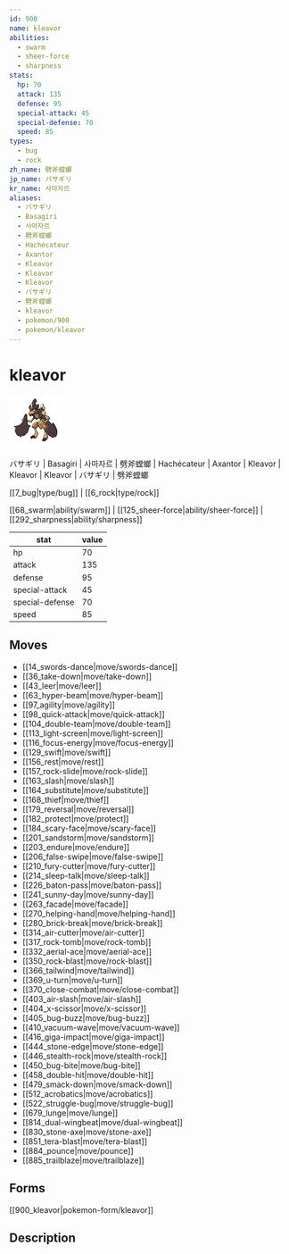 ```yaml
---
id: 900
name: kleavor
abilities:
  - swarm
  - sheer-force
  - sharpness
stats:
  hp: 70
  attack: 135
  defense: 95
  special-attack: 45
  special-defense: 70
  speed: 85
types:
  - bug
  - rock
zh_name: 劈斧螳螂
jp_name: バサギリ
kr_name: 사마자르
aliases:
  - バサギリ
  - Basagiri
  - 사마자르
  - 劈斧螳螂
  - Hachécateur
  - Axantor
  - Kleavor
  - Kleavor
  - Kleavor
  - バサギリ
  - 劈斧螳螂
  - kleavor
  - pokemon/900
  - pokemon/kleavor
---
```

# kleavor

![](https://raw.githubusercontent.com/PokeAPI/sprites/master/sprites/pokemon/900.png)

バサギリ | Basagiri | 사마자르 | 劈斧螳螂 | Hachécateur | Axantor | Kleavor | Kleavor | Kleavor | バサギリ | 劈斧螳螂

[[7_bug|type/bug]] | [[6_rock|type/rock]]

[[68_swarm|ability/swarm]] | [[125_sheer-force|ability/sheer-force]] | [[292_sharpness|ability/sharpness]]

|stat|value|
|---|---|
|hp|70|
|attack|135|
|defense|95|
|special-attack|45|
|special-defense|70|
|speed|85|


## Moves

- [[14_swords-dance|move/swords-dance]]
- [[36_take-down|move/take-down]]
- [[43_leer|move/leer]]
- [[63_hyper-beam|move/hyper-beam]]
- [[97_agility|move/agility]]
- [[98_quick-attack|move/quick-attack]]
- [[104_double-team|move/double-team]]
- [[113_light-screen|move/light-screen]]
- [[116_focus-energy|move/focus-energy]]
- [[129_swift|move/swift]]
- [[156_rest|move/rest]]
- [[157_rock-slide|move/rock-slide]]
- [[163_slash|move/slash]]
- [[164_substitute|move/substitute]]
- [[168_thief|move/thief]]
- [[179_reversal|move/reversal]]
- [[182_protect|move/protect]]
- [[184_scary-face|move/scary-face]]
- [[201_sandstorm|move/sandstorm]]
- [[203_endure|move/endure]]
- [[206_false-swipe|move/false-swipe]]
- [[210_fury-cutter|move/fury-cutter]]
- [[214_sleep-talk|move/sleep-talk]]
- [[226_baton-pass|move/baton-pass]]
- [[241_sunny-day|move/sunny-day]]
- [[263_facade|move/facade]]
- [[270_helping-hand|move/helping-hand]]
- [[280_brick-break|move/brick-break]]
- [[314_air-cutter|move/air-cutter]]
- [[317_rock-tomb|move/rock-tomb]]
- [[332_aerial-ace|move/aerial-ace]]
- [[350_rock-blast|move/rock-blast]]
- [[366_tailwind|move/tailwind]]
- [[369_u-turn|move/u-turn]]
- [[370_close-combat|move/close-combat]]
- [[403_air-slash|move/air-slash]]
- [[404_x-scissor|move/x-scissor]]
- [[405_bug-buzz|move/bug-buzz]]
- [[410_vacuum-wave|move/vacuum-wave]]
- [[416_giga-impact|move/giga-impact]]
- [[444_stone-edge|move/stone-edge]]
- [[446_stealth-rock|move/stealth-rock]]
- [[450_bug-bite|move/bug-bite]]
- [[458_double-hit|move/double-hit]]
- [[479_smack-down|move/smack-down]]
- [[512_acrobatics|move/acrobatics]]
- [[522_struggle-bug|move/struggle-bug]]
- [[679_lunge|move/lunge]]
- [[814_dual-wingbeat|move/dual-wingbeat]]
- [[830_stone-axe|move/stone-axe]]
- [[851_tera-blast|move/tera-blast]]
- [[884_pounce|move/pounce]]
- [[885_trailblaze|move/trailblaze]]

## Forms



[[900_kleavor|pokemon-form/kleavor]]

## Description



